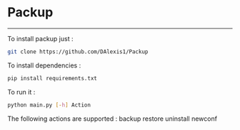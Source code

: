 # Packup
***

To install packup just :
```bash
git clone https://github.com/DAlexis1/Packup
```

To install dependencies :
```bash
pip install requirements.txt
```

To run it :
```bash
python main.py [-h] Action
```

The following actions are supported :
backup
restore
uninstall
newconf
